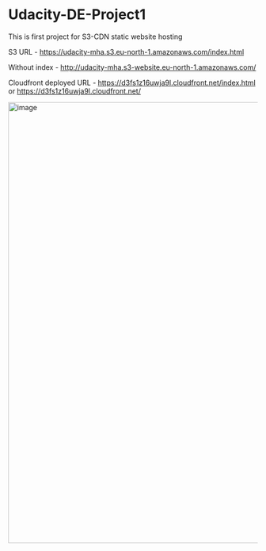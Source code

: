 # Udacity-DE-Project1
This is first project for S3-CDN static website hosting


S3 URL - https://udacity-mha.s3.eu-north-1.amazonaws.com/index.html

Without index - http://udacity-mha.s3-website.eu-north-1.amazonaws.com/

Cloudfront deployed URL - https://d3fs1z16uwja9l.cloudfront.net/index.html or https://d3fs1z16uwja9l.cloudfront.net/

<img width="1038" height="890" alt="image" src="https://github.com/user-attachments/assets/6b04fddf-dd50-4704-9a62-c6b922ebbd3f" />


